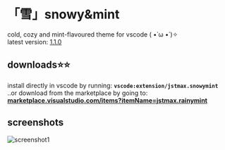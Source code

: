 # 「雪」snowy&mint
cold, cozy and mint-flavoured theme for vscode ( •̀ ω •́ )✧ \
latest version: [1.1.0](https://github.com/jstmaxlol/snowymint/releases/tag/1.1.0)
## downloads⭐⭐
install directly in vscode by running: **`vscode:extension/jstmax.snowymint`** \
..or download from the marketplace by going to: [**marketplace.visualstudio.com/items?itemName=jstmax.rainymint**](https://marketplace.visualstudio.com/items?itemName=jstmax.snowymint)

## screenshots
![screenshot1](https://github.com/user-attachments/assets/697696a6-319b-42d0-84d4-24d5d2cccae8)
